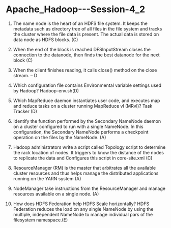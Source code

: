# Apache_Hadoop---Session-4_2

1.	The name node is the heart of an HDFS file system. It keeps the metadata such as directory tree of all files in the file system and tracks the cluster where the file data is present. The actual data is stored on data node as HDFS blocks. (C)

2.	When the end of the block is reached DFSInputStream closes the connection to the datanode, then finds the best datanode for the next block (C)

3.	When the client finishes reading, it calls close() method on the close stream. – D

4.	Which configuration file contains Environmental variable settings used by Hadoop?  Hadoop-env.sh(D)

5.	Which MapReduce daemon instantiates user code, and executes map and reduce tasks on a cluster running MapReduce vl (MRvl)? Task Tracker (D)

6.	Identify the function performed by the Secondary NameNode daemon on a cluster configured to run with a single NameNode. In this configuration, the Secondary NameNode performs a checkpoint operation on the files by the NameNode. (A)

7.	Hadoop administrators write a script called Topology script to determine the rack location of nodes. It triggers to know the distance of the nodes to replicate the data and Configures this script in core-site.xml (C)

8.	ResourceManager (RM) is the master that arbitrates all the available cluster resources and thus helps manage the distributed applications running on the YARN system (A)

9.	NodeManager take instructions from the ResourceManager and manage resources available on a single node. (A)

10.	How does HDFS Federation help HDFS Scale horizontally? HDFS Federation reduces the load on any single NameNode by using the multiple, independent NameNode to manage individual pars of the filesystem namespace.(E)
